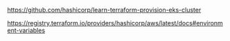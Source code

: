 https://github.com/hashicorp/learn-terraform-provision-eks-cluster


https://registry.terraform.io/providers/hashicorp/aws/latest/docs#environment-variables